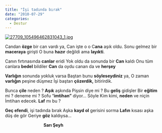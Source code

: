 ```yaml
---
title: "İşi tadında bırak"
date: "2010-07-29"
categories: 
  - Destur
---
```


[![27709_105496462831043_1.jpg](/uploads/2010/07/27709_105496462831043_1.jpg)](/uploads/2010/07/27709_105496462831043_1.jpg "27709_105496462831043_1.jpg")

Candan **özge** bir can vardı ya, Can işte o o C**ana** aşık oldu. Sonu gelmez bir **maceraya** girişti O buna **hazır** değildi ama **layıkti**.

Canın fırtınasında **canlar** eridi Yok oldu da sonunda bir **Can** kaldı Onu tüm canlara **bedel** bildiler **Can** da oydu canan da ve **herşey**

**Varlığın** sonunda yokluk varsa Baştan bunu **söyleseydiniz** ya, O zaman **varlığın** peşine düşmez İşi baştan **çözerdik,** bitirirdik.

Bunca **çile** neden ? **Aşık** aşkında Pişsin diye mi ? Bu **geliş** gidişler Bir **eğitim** mi ? deneme mi ? Sofu “**imtihan”** diyor… Söyle Kim kimi, **neden** ve niçin İmtihan edecek. **Laf** mı bu ?

**Geç efendi**, işi tadında bırak Aşka **kayd ol** gerisini sorma **Lafın** kısası aşka düş de gör Geriye **göz** kaldıysa…

                                **Sarı Şeyh**
